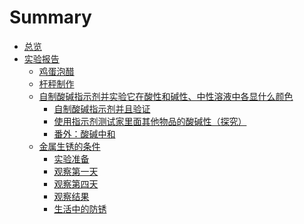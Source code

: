 # Summary

- [总览](./index.md)
- [实验报告]()
    - [鸡蛋泡醋](./ex1/index.md)
    - [杆秤制作](./ex2/index.md)
    - [自制酸碱指示剂并实验它在酸性和碱性、中性溶液中各显什么颜色](./ex3/index.md)
        - [自制酸碱指示剂并且验证](./ex3/main.md)
        - [使用指示剂测试家里面其他物品的酸碱性（探究）](./ex3/extend1.md)
        - [番外：酸碱中和](./ex3/extend2.md)
    - [金属生锈的条件](./ex4/index.md)
        - [实验准备](./ex4/prepare.md)
        - [观察第一天](./ex4/day1.md)
        - [观察第四天](./ex4/day4.md)
        - [观察结果](./ex4/final.md)
        - [生活中的防锈](./ex4/extend.md)

<style>
img {
    zoom: 60%;
}
</style>
